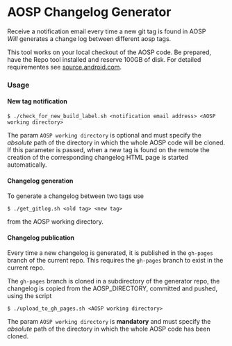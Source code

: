 # AOSP Changelog Generator
Receive a notification email every time a new git tag is found in AOSP<br/>
_Will_ generates a change log between different aosp tags. 

This tool works on your local checkout of the AOSP code. Be prepared, have the Repo tool installed and reserve 100GB of disk. For detailed requirementes see [source.android.com](https://source.android.com/source/downloading.html).

### Usage
#### New tag notification
```
$ ./check_for_new_build_label.sh <notification email address> <AOSP working directory>
```

The param `AOSP working directory` is optional and must specify the *absolute* path of the directory in which the whole AOSP code will be cloned.
If this parameter is passed, when a new tag is found on the remote the creation of the corresponding changelog HTML page is started automatically.

#### Changelog generation
To generate a changelog between two tags use
```
$ ./get_gitlog.sh <old tag> <new tag>
```
from the AOSP working directory.

#### Changelog publication
Every time a new changelog is generated, it is published in the `gh-pages` branch of the current repo.
This requires the `gh-pages` branch to exist in the current repo.

The `gh-pages` branch is cloned in a subdirectory of the generator repo, the changelog is copied from the AOSP_DIRECTORY, committed and pushed, using the script
```
$ ./upload_to_gh_pages.sh <AOSP working directory>
```
The param `AOSP working directory` is **mandatory** and must specify the *absolute* path of the directory in which the whole AOSP code has been cloned.

